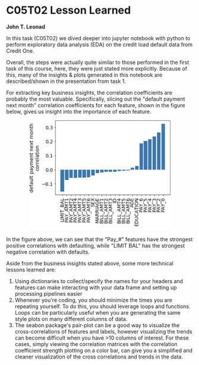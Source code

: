 # C05T02 Lesson Learned
__John T. Leonad__

In this task (C05T02) we dived deeper into jupyter notebook with python to perform exploratory data analysis (EDA) on the credit load default data from Credit One.

Overall, the steps were actually quite similar to those performed in the first task of this course, here, they were just stated more explicitly. Because of this, many of the insights & plots generated in this notebook are described/shown in the presentation from task 1. 

For extracting key business insights, the correlation coefficients are probably the most valuable. Specifically, slicing out the "default payment next month" correlation coefficients for each feature, shown in the figure below, gives us insight into the importance of each feature.

<center>
<img src = "figures/defaults_correlations.png" width = "400">
</center>

In the figure above, we can see that the "Pay_#" features have the strongest positive correlations with defaulting, while "LIMIT BAL" has the strongest negative correlation with defaults.

Aside from the business insights stated above, some more technical lessons learned are:

1. Using dictionaries to collect/specify the names for your headers and features can make interacting with your data frame and setting up processing pipelines easier
2. Whenever you're coding, you should minimize the times you are repeating yourself. To do this, you should leverage loops and functions. Loops can be particularly useful when you are generating the same style plots on many different columns of data.
3. The seabon package's pair-plot can be a good way to visualize the cross-correlations of features and labels, however visualizing the trends can become difficult when you have >10 columns of interest. For these cases, simply viewing the correlation matrices with the correlation coefficient strength plotting on a color bar, can give you a simplified and cleaner visualization of the cross correlations and trends in the data.